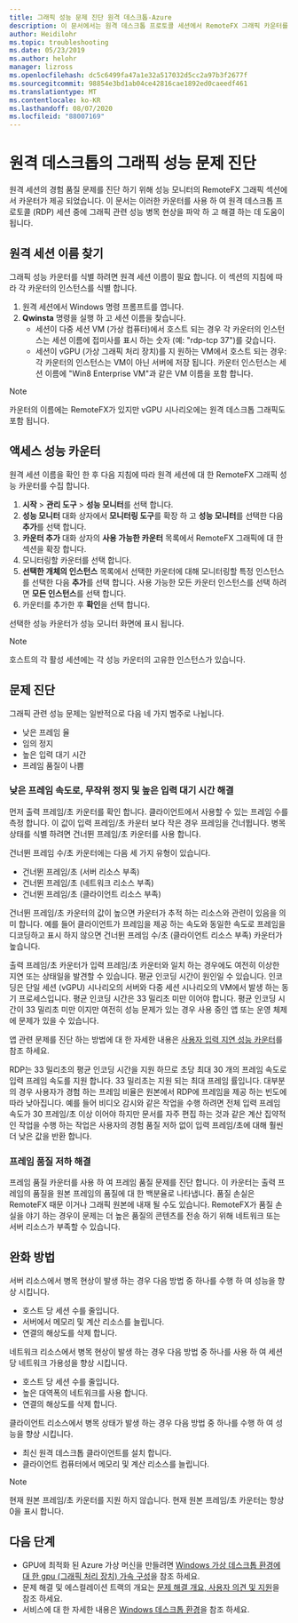 ```yaml
---
title: 그래픽 성능 문제 진단 원격 데스크톱-Azure
description: 이 문서에서는 원격 데스크톱 프로토콜 세션에서 RemoteFX 그래픽 카운터를 사용 하 여 Windows 가상 데스크톱의 그래픽에서 성능 문제를 진단 하는 방법을 설명 합니다.
author: Heidilohr
ms.topic: troubleshooting
ms.date: 05/23/2019
ms.author: helohr
manager: lizross
ms.openlocfilehash: dc5c6499fa47a1e32a517032d5cc2a97b3f2677f
ms.sourcegitcommit: 98854e3bd1ab04ce42816cae1892ed0caeedf461
ms.translationtype: MT
ms.contentlocale: ko-KR
ms.lasthandoff: 08/07/2020
ms.locfileid: "88007169"
---
```

# <a name="diagnose-graphics-performance-issues-in-remote-desktop"></a>원격 데스크톱의 그래픽 성능 문제 진단

원격 세션의 경험 품질 문제를 진단 하기 위해 성능 모니터의 RemoteFX 그래픽 섹션에서 카운터가 제공 되었습니다. 이 문서는 이러한 카운터를 사용 하 여 원격 데스크톱 프로토콜 (RDP) 세션 중에 그래픽 관련 성능 병목 현상을 파악 하 고 해결 하는 데 도움이 됩니다.

## <a name="find-your-remote-session-name"></a>원격 세션 이름 찾기

그래픽 성능 카운터를 식별 하려면 원격 세션 이름이 필요 합니다. 이 섹션의 지침에 따라 각 카운터의 인스턴스를 식별 합니다.

1. 원격 세션에서 Windows 명령 프롬프트를 엽니다.
2. **Qwinsta** 명령을 실행 하 고 세션 이름을 찾습니다.
    - 세션이 다중 세션 VM (가상 컴퓨터)에서 호스트 되는 경우 각 카운터의 인스턴스는 세션 이름에 접미사를 표시 하는 숫자 (예: "rdp-tcp 37")를 갖습니다.
    - 세션이 vGPU (가상 그래픽 처리 장치)를 지 원하는 VM에서 호스트 되는 경우: 각 카운터의 인스턴스는 VM이 아닌 서버에 저장 됩니다. 카운터 인스턴스는 세션 이름에 "Win8 Enterprise VM"과 같은 VM 이름을 포함 합니다.

>[!NOTE]
> 카운터의 이름에는 RemoteFX가 있지만 vGPU 시나리오에는 원격 데스크톱 그래픽도 포함 됩니다.

## <a name="access-performance-counters"></a>액세스 성능 카운터

원격 세션 이름을 확인 한 후 다음 지침에 따라 원격 세션에 대 한 RemoteFX 그래픽 성능 카운터를 수집 합니다.

1. **시작**  >  **관리 도구**  >  **성능 모니터**를 선택 합니다.
2. **성능 모니터** 대화 상자에서 **모니터링 도구**를 확장 하 고 **성능 모니터**를 선택한 다음 **추가**를 선택 합니다.
3. **카운터 추가** 대화 상자의 **사용 가능한 카운터** 목록에서 RemoteFX 그래픽에 대 한 섹션을 확장 합니다.
4. 모니터링할 카운터를 선택 합니다.
5. **선택한 개체의 인스턴스** 목록에서 선택한 카운터에 대해 모니터링할 특정 인스턴스를 선택한 다음 **추가**를 선택 합니다. 사용 가능한 모든 카운터 인스턴스를 선택 하려면 **모든 인스턴스**를 선택 합니다.
6. 카운터를 추가한 후 **확인**을 선택 합니다.

선택한 성능 카운터가 성능 모니터 화면에 표시 됩니다.

>[!NOTE]
>호스트의 각 활성 세션에는 각 성능 카운터의 고유한 인스턴스가 있습니다.

## <a name="diagnose-issues"></a>문제 진단

그래픽 관련 성능 문제는 일반적으로 다음 네 가지 범주로 나뉩니다.

- 낮은 프레임 율
- 임의 정지
- 높은 입력 대기 시간
- 프레임 품질이 나쁨

### <a name="addressing-low-frame-rate-random-stalls-and-high-input-latency"></a>낮은 프레임 속도로, 무작위 정지 및 높은 입력 대기 시간 해결

먼저 출력 프레임/초 카운터를 확인 합니다. 클라이언트에서 사용할 수 있는 프레임 수를 측정 합니다. 이 값이 입력 프레임/초 카운터 보다 작은 경우 프레임을 건너뜁니다. 병목 상태를 식별 하려면 건너뛴 프레임/초 카운터를 사용 합니다.

건너뛴 프레임 수/초 카운터에는 다음 세 가지 유형이 있습니다.

- 건너뛴 프레임/초 (서버 리소스 부족)
- 건너뛴 프레임/초 (네트워크 리소스 부족)
- 건너뛴 프레임/초 (클라이언트 리소스 부족)

건너뛴 프레임/초 카운터의 값이 높으면 카운터가 추적 하는 리소스와 관련이 있음을 의미 합니다. 예를 들어 클라이언트가 프레임을 제공 하는 속도와 동일한 속도로 프레임을 디코딩하고 표시 하지 않으면 건너뛴 프레임 수/초 (클라이언트 리소스 부족) 카운터가 높습니다.

출력 프레임/초 카운터가 입력 프레임/초 카운터와 일치 하는 경우에도 여전히 이상한 지연 또는 상태일을 발견할 수 있습니다. 평균 인코딩 시간이 원인일 수 있습니다. 인코딩은 단일 세션 (vGPU) 시나리오의 서버와 다중 세션 시나리오의 VM에서 발생 하는 동기 프로세스입니다. 평균 인코딩 시간은 33 밀리초 미만 이어야 합니다. 평균 인코딩 시간이 33 밀리초 미만 이지만 여전히 성능 문제가 있는 경우 사용 중인 앱 또는 운영 체제에 문제가 있을 수 있습니다.

앱 관련 문제를 진단 하는 방법에 대 한 자세한 내용은 [사용자 입력 지연 성능 카운터](/windows-server/remote/remote-desktop-services/rds-rdsh-performance-counters/)를 참조 하세요.

RDP는 33 밀리초의 평균 인코딩 시간을 지원 하므로 초당 최대 30 개의 프레임 속도로 입력 프레임 속도를 지원 합니다. 33 밀리초는 지원 되는 최대 프레임 률입니다. 대부분의 경우 사용자가 경험 하는 프레임 비율은 원본에서 RDP에 프레임을 제공 하는 빈도에 따라 낮아집니다. 예를 들어 비디오 감시와 같은 작업을 수행 하려면 전체 입력 프레임 속도가 30 프레임/초 이상 이어야 하지만 문서를 자주 편집 하는 것과 같은 계산 집약적인 작업을 수행 하는 작업은 사용자의 경험 품질 저하 없이 입력 프레임/초에 대해 훨씬 더 낮은 값을 반환 합니다.

### <a name="addressing-poor-frame-quality"></a>프레임 품질 저하 해결

프레임 품질 카운터를 사용 하 여 프레임 품질 문제를 진단 합니다. 이 카운터는 출력 프레임의 품질을 원본 프레임의 품질에 대 한 백분율로 나타냅니다. 품질 손실은 RemoteFX 때문 이거나 그래픽 원본에 내재 될 수도 있습니다. RemoteFX가 품질 손실을 야기 하는 경우이 문제는 더 높은 품질의 콘텐츠를 전송 하기 위해 네트워크 또는 서버 리소스가 부족할 수 있습니다.

## <a name="mitigation"></a>완화 방법

서버 리소스에서 병목 현상이 발생 하는 경우 다음 방법 중 하나를 수행 하 여 성능을 향상 시킵니다.

- 호스트 당 세션 수를 줄입니다.
- 서버에서 메모리 및 계산 리소스를 늘립니다.
- 연결의 해상도를 삭제 합니다.

네트워크 리소스에서 병목 현상이 발생 하는 경우 다음 방법 중 하나를 사용 하 여 세션당 네트워크 가용성을 향상 시킵니다.

- 호스트 당 세션 수를 줄입니다.
- 높은 대역폭의 네트워크를 사용 합니다.
- 연결의 해상도를 삭제 합니다.

클라이언트 리소스에서 병목 상태가 발생 하는 경우 다음 방법 중 하나를 수행 하 여 성능을 향상 시킵니다.

- 최신 원격 데스크톱 클라이언트를 설치 합니다.
- 클라이언트 컴퓨터에서 메모리 및 계산 리소스를 늘립니다.

> [!NOTE]
> 현재 원본 프레임/초 카운터를 지원 하지 않습니다. 현재 원본 프레임/초 카운터는 항상 0을 표시 합니다.

## <a name="next-steps"></a>다음 단계

- GPU에 최적화 된 Azure 가상 머신을 만들려면 [Windows 가상 데스크톱 환경에 대 한 gpu (그래픽 처리 장치) 가속 구성](configure-vm-gpu.md)을 참조 하세요.
- 문제 해결 및 에스컬레이션 트랙의 개요는 [문제 해결 개요, 사용자 의견 및 지원](troubleshoot-set-up-overview.md)을 참조 하세요.
- 서비스에 대 한 자세한 내용은 [Windows 데스크톱 환경](environment-setup.md)을 참조 하세요.
